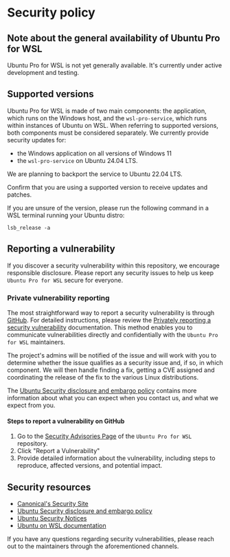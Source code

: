 # Security policy

## Note about the general availability of Ubuntu Pro for WSL

Ubuntu Pro for WSL is not yet generally available. It's currently under active development and testing.

## Supported versions

Ubuntu Pro for WSL is made of two main components: the application, which runs on the Windows host, and the `wsl-pro-service`,
which runs within instances of Ubuntu on WSL. When referring to supported versions, both components must be considered
separately. We currently provide security updates for:

* the Windows application on all versions of Windows 11
* the `wsl-pro-service` on Ubuntu 24.04 LTS.

We are planning to backport the service to Ubuntu 22.04 LTS.

Confirm that you are using a supported version to receive updates and
patches.

If you are unsure of the version, please run the following command in a
WSL terminal running your Ubuntu distro:

```
lsb_release -a
```

## Reporting a vulnerability

If you discover a security vulnerability within this repository, we encourage
responsible disclosure. Please report any security issues to help us keep
`Ubuntu Pro for WSL` secure for everyone.

### Private vulnerability reporting

The most straightforward way to report a security vulnerability is through
[GitHub](https://github.com/canonical/ubuntu-pro-for-wsl/security/advisories/new). For detailed
instructions, please review the
[Privately reporting a security vulnerability](https://docs.github.com/en/code-security/security-advisories/guidance-on-reporting-and-writing-information-about-vulnerabilities/privately-reporting-a-security-vulnerability)
documentation. This method enables you to communicate vulnerabilities directly
and confidentially with the `Ubuntu Pro for WSL` maintainers.

The project's admins will be notified of the issue and will work with you to
determine whether the issue qualifies as a security issue and, if so, in which
component. We will then handle finding a fix, getting a CVE assigned and
coordinating the release of the fix to the various Linux distributions.

The [Ubuntu Security disclosure and embargo policy](https://ubuntu.com/security/disclosure-policy)
contains more information about what you can expect when you contact us, and what we expect from you.

#### Steps to report a vulnerability on GitHub

1. Go to the [Security Advisories Page](https://github.com/canonical/ubuntu-pro-for-wsl/security/advisories) of the `Ubuntu Pro for WSL` repository.
2. Click "Report a Vulnerability"
3. Provide detailed information about the vulnerability, including steps to reproduce, affected versions, and potential impact.

## Security resources

- [Canonical's Security Site](https://ubuntu.com/security)
- [Ubuntu Security disclosure and embargo policy](https://ubuntu.com/security/disclosure-policy)
- [Ubuntu Security Notices](https://ubuntu.com/security/notices)
- [Ubuntu on WSL documentation](https://documentation.ubuntu.com/wsl/en/latest/)

If you have any questions regarding security vulnerabilities, please reach out
to the maintainers through the aforementioned channels.

